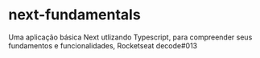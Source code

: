 # next-fundamentals
Uma aplicação básica Next utlizando Typescript, para compreender seus fundamentos e funcionalidades, Rocketseat decode#013
